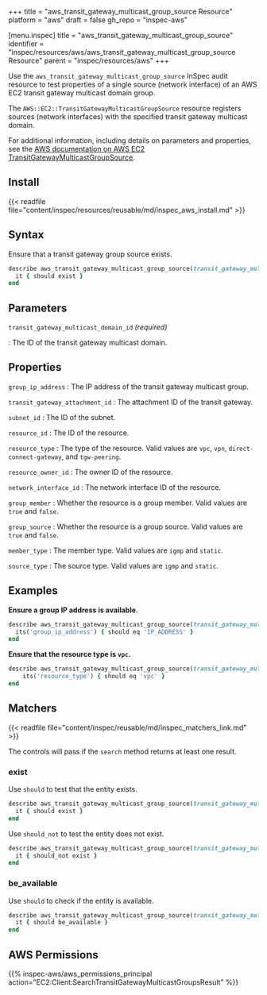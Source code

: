 +++
title = "aws_transit_gateway_multicast_group_source Resource"
platform = "aws"
draft = false
gh_repo = "inspec-aws"

[menu.inspec]
title = "aws_transit_gateway_multicast_group_source"
identifier = "inspec/resources/aws/aws_transit_gateway_multicast_group_source Resource"
parent = "inspec/resources/aws"
+++

Use the `aws_transit_gateway_multicast_group_source` InSpec audit resource to test properties of a single source (network interface) of an AWS EC2 transit gateway multicast domain group.

The `AWS::EC2::TransitGatewayMulticastGroupSource` resource registers sources (network interfaces) with the specified transit gateway multicast domain.

For additional information, including details on parameters and properties, see the [AWS documentation on AWS EC2 TransitGatewayMulticastGroupSource](https://docs.aws.amazon.com/AWSCloudFormation/latest/UserGuide/aws-resource-ec2-transitgatewaymulticastgroupsource.html).

## Install

{{< readfile file="content/inspec/resources/reusable/md/inspec_aws_install.md" >}}

## Syntax

Ensure that a transit gateway group source exists.

```ruby
describe aws_transit_gateway_multicast_group_source(transit_gateway_multicast_domain_id: "TRANSIT_GATEWAY_MULTICAST_DOMAIN_ID") do
  it { should exist }
end
```

## Parameters

`transit_gateway_multicast_domain_id` _(required)_

: The ID of the transit gateway multicast domain.

## Properties

`group_ip_address`
: The IP address of the transit gateway multicast group.

`transit_gateway_attachment_id`
: The attachment ID of the transit gateway.

`subnet_id`
: The ID of the subnet.

`resource_id`
: The ID of the resource.

`resource_type`
: The type of the resource. Valid values are `vpc`, `vpn`, `direct-connect-gateway`, and `tgw-peering`.

`resource_owner_id`
: The owner ID of the resource.

`network_interface_id`
: The network interface ID of the resource.

`group_member`
: Whether the resource is a group member. Valid values are `true` and `false`.

`group_source`
: Whether the resource is a group source. Valid values are `true` and `false`.

`member_type`
: The member type. Valid values are `igmp` and `static`.

`source_type`
: The source type. Valid values are `igmp` and `static`.

## Examples

**Ensure a group IP address is available.**

```ruby
describe aws_transit_gateway_multicast_group_source(transit_gateway_multicast_domain_id: "TRANSIT_GATEWAY_MULTICAST_DOMAIN_ID") do
  its('group_ip_address') { should eq 'IP_ADDRESS' }
end
```

**Ensure that the resource type is `vpc`.**

```ruby
describe aws_transit_gateway_multicast_group_source(transit_gateway_multicast_domain_id: "TRANSIT_GATEWAY_MULTICAST_DOMAIN_ID") do
    its('resource_type') { should eq 'vpc' }
end
```

## Matchers

{{< readfile file="content/inspec/reusable/md/inspec_matchers_link.md" >}}

The controls will pass if the `search` method returns at least one result.

### exist

Use `should` to test that the entity exists.

```ruby
describe aws_transit_gateway_multicast_group_source(transit_gateway_multicast_domain_id: "TRANSIT_GATEWAY_MULTICAST_DOMAIN_ID") do
  it { should exist }
end
```

Use `should_not` to test the entity does not exist.

```ruby
describe aws_transit_gateway_multicast_group_source(transit_gateway_multicast_domain_id: "dummy") do
  it { should_not exist }
end
```

### be_available

Use `should` to check if the entity is available.

```ruby
describe aws_transit_gateway_multicast_group_source(transit_gateway_multicast_domain_id: "TRANSIT_GATEWAY_MULTICAST_DOMAIN_ID") do
  it { should be_available }
end
```

## AWS Permissions

{{% inspec-aws/aws_permissions_principal action="EC2:Client:SearchTransitGatewayMulticastGroupsResult" %}}
